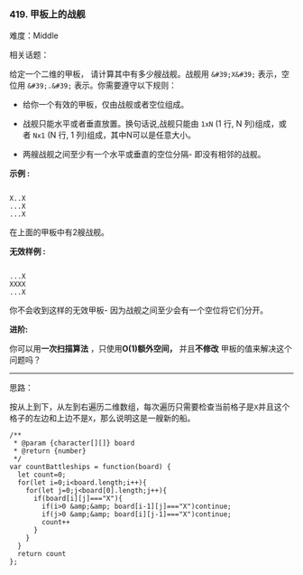 ### 419. 甲板上的战舰

难度：Middle

相关话题：

给定一个二维的甲板， 请计算其中有多少艘战舰。战舰用 `&#39;X&#39;` 表示，空位用 `&#39;.&#39;` 表示。你需要遵守以下规则：




* 给你一个有效的甲板，仅由战舰或者空位组成。

* 战舰只能水平或者垂直放置。换句话说,战舰只能由 `1xN`  (1 行, N 列)组成，或者 `Nx1`  (N 行, 1 列)组成，其中N可以是任意大小。

* 两艘战舰之间至少有一个水平或垂直的空位分隔- 即没有相邻的战舰。





**示例 :** 



```

X..X
...X
...X
```


在上面的甲板中有2艘战舰。



**无效样例 :** 



```

...X
XXXX
...X
```


你不会收到这样的无效甲板- 因为战舰之间至少会有一个空位将它们分开。



**进阶:** 



你可以用**一次扫描算法** ，只使用**O(1)额外空间，** 并且**不修改** 甲板的值来解决这个问题吗？




-----

思路：

按从上到下，从左到右遍历二维数组，每次遍历只需要检查当前格子是`X`并且这个格子的左边和上边不是`X`，那么说明这是一艘新的船。
```
/**
 * @param {character[][]} board
 * @return {number}
 */
var countBattleships = function(board) {
  let count=0;
  for(let i=0;i<board.length;i++){
    for(let j=0;j<board[0].length;j++){
      if(board[i][j]==="X"){
        if(i>0 &amp;&amp; board[i-1][j]==="X")continue;
        if(j>0 &amp;&amp; board[i][j-1]==="X")continue;
        count++
      }
    }
  }
  return count
};
```

